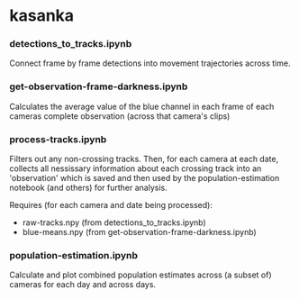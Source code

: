 # kasanka

### detections_to_tracks.ipynb

Connect frame by frame detections into movement trajectories across time.

### get-observation-frame-darkness.ipynb

Calculates the average value of the blue channel in each frame of each cameras complete observation (across that camera's clips)

### process-tracks.ipynb
Filters out any non-crossing tracks. Then, for each camera at each date, collects all nessissary information about each crossing track into an 'observation' which is saved and then used by the population-estimation notebook (and others) for further analysis.

Requires (for each camera and date being processed):
- raw-tracks.npy (from detections_to_tracks.ipynb)
- blue-means.npy (from get-observation-frame-darkness.ipynb)

### population-estimation.ipynb
Calculate and plot combined population estimates across (a subset of) cameras for each day and across days.